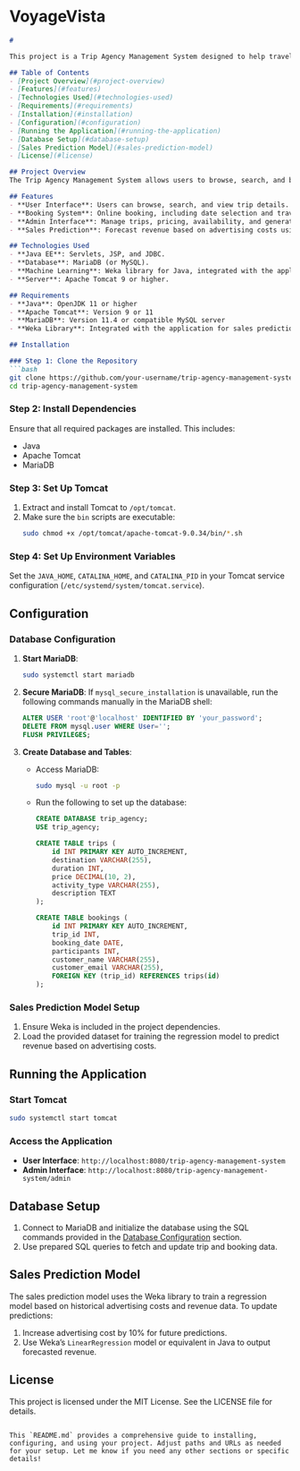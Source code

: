 # VoyageVista

```markdown
# 

This project is a Trip Agency Management System designed to help travel agencies manage their trip offerings and bookings efficiently. It includes a user-facing interface for browsing and booking trips and an administrative interface for managing listings, tracking bookings, and generating reports.

## Table of Contents
- [Project Overview](#project-overview)
- [Features](#features)
- [Technologies Used](#technologies-used)
- [Requirements](#requirements)
- [Installation](#installation)
- [Configuration](#configuration)
- [Running the Application](#running-the-application)
- [Database Setup](#database-setup)
- [Sales Prediction Model](#sales-prediction-model)
- [License](#license)

## Project Overview
The Trip Agency Management System allows users to browse, search, and book trips or tours by destination, duration, price, and activity type. Administrators can manage trip listings, set availability, update pricing, and generate reports. Additionally, the project includes a machine learning model for sales prediction based on advertising costs.

## Features
- **User Interface**: Users can browse, search, and view trip details.
- **Booking System**: Online booking, including date selection and traveler information.
- **Admin Interface**: Manage trips, pricing, availability, and generate booking reports.
- **Sales Prediction**: Forecast revenue based on advertising costs using a machine learning model with Weka.

## Technologies Used
- **Java EE**: Servlets, JSP, and JDBC.
- **Database**: MariaDB (or MySQL).
- **Machine Learning**: Weka library for Java, integrated with the application.
- **Server**: Apache Tomcat 9 or higher.

## Requirements
- **Java**: OpenJDK 11 or higher
- **Apache Tomcat**: Version 9 or 11
- **MariaDB**: Version 11.4 or compatible MySQL server
- **Weka Library**: Integrated with the application for sales prediction

## Installation

### Step 1: Clone the Repository
```bash
git clone https://github.com/your-username/trip-agency-management-system.git
cd trip-agency-management-system
```

### Step 2: Install Dependencies
Ensure that all required packages are installed. This includes:
- Java
- Apache Tomcat
- MariaDB

### Step 3: Set Up Tomcat
1. Extract and install Tomcat to `/opt/tomcat`.
2. Make sure the `bin` scripts are executable:
   ```bash
   sudo chmod +x /opt/tomcat/apache-tomcat-9.0.34/bin/*.sh
   ```

### Step 4: Set Up Environment Variables
Set the `JAVA_HOME`, `CATALINA_HOME`, and `CATALINA_PID` in your Tomcat service configuration (`/etc/systemd/system/tomcat.service`).

## Configuration

### Database Configuration
1. **Start MariaDB**:
   ```bash
   sudo systemctl start mariadb
   ```

2. **Secure MariaDB**:
   If `mysql_secure_installation` is unavailable, run the following commands manually in the MariaDB shell:
   ```sql
   ALTER USER 'root'@'localhost' IDENTIFIED BY 'your_password';
   DELETE FROM mysql.user WHERE User='';
   FLUSH PRIVILEGES;
   ```

3. **Create Database and Tables**:
   - Access MariaDB:
     ```bash
     sudo mysql -u root -p
     ```
   - Run the following to set up the database:
     ```sql
     CREATE DATABASE trip_agency;
     USE trip_agency;

     CREATE TABLE trips (
         id INT PRIMARY KEY AUTO_INCREMENT,
         destination VARCHAR(255),
         duration INT,
         price DECIMAL(10, 2),
         activity_type VARCHAR(255),
         description TEXT
     );

     CREATE TABLE bookings (
         id INT PRIMARY KEY AUTO_INCREMENT,
         trip_id INT,
         booking_date DATE,
         participants INT,
         customer_name VARCHAR(255),
         customer_email VARCHAR(255),
         FOREIGN KEY (trip_id) REFERENCES trips(id)
     );
     ```

### Sales Prediction Model Setup
1. Ensure Weka is included in the project dependencies.
2. Load the provided dataset for training the regression model to predict revenue based on advertising costs.

## Running the Application

### Start Tomcat
```bash
sudo systemctl start tomcat
```

### Access the Application
- **User Interface**: `http://localhost:8080/trip-agency-management-system`
- **Admin Interface**: `http://localhost:8080/trip-agency-management-system/admin`

## Database Setup
1. Connect to MariaDB and initialize the database using the SQL commands provided in the [Database Configuration](#database-configuration) section.
2. Use prepared SQL queries to fetch and update trip and booking data.

## Sales Prediction Model
The sales prediction model uses the Weka library to train a regression model based on historical advertising costs and revenue data. To update predictions:
1. Increase advertising cost by 10% for future predictions.
2. Use Weka’s `LinearRegression` model or equivalent in Java to output forecasted revenue.

## License
This project is licensed under the MIT License. See the LICENSE file for details.
```

This `README.md` provides a comprehensive guide to installing, configuring, and using your project. Adjust paths and URLs as needed for your setup. Let me know if you need any other sections or specific details!
